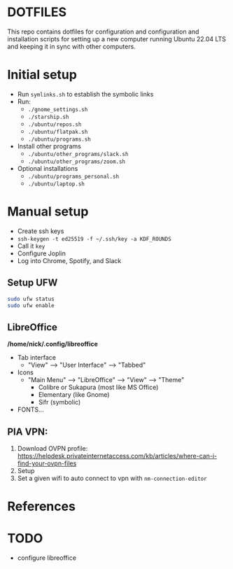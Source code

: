 # DOTFILES
This repo contains dotfiles for configuration and configuration and installation scripts for setting up a new computer running Ubuntu 22.04 LTS and keeping it in sync with other computers.

# Initial setup
- Run `symlinks.sh` to establish the symbolic links
- Run:
  - `./gnome_settings.sh`
  - `./starship.sh`
  - `./ubuntu/repos.sh`
  - `./ubuntu/flatpak.sh`
  - `./ubuntu/programs.sh`
- Install other programs
  - `./ubuntu/other_programs/slack.sh`
  - `./ubuntu/other_programs/zoom.sh`
- Optional installations
  - `./ubuntu/programs_personal.sh`
  - `./ubuntu/laptop.sh`

# Manual setup
- Create ssh keys
 - `ssh-keygen -t ed25519 -f ~/.ssh/key -a KDF_ROUNDS `
 - Call it `key`
- Configure Joplin
- Log into Chrome, Spotify, and Slack

## Setup UFW
```bash
sudo ufw status
sudo ufw enable
```

## LibreOffice
**/home/nick/.config/libreoffice**
- Tab interface
  - "View" --> "User Interface" --> "Tabbed"
- Icons
  - "Main Menu" --> "LibreOffice" --> "View" --> "Theme"
    - Colibre or Sukapura (most like MS Office)
    - Elementary (like Gnome)
    - Sifr (symbolic)
- FONTS...

## PIA VPN:
1. Download OVPN profile:  https://helpdesk.privateinternetaccess.com/kb/articles/where-can-i-find-your-ovpn-files
2. Setup
3. Set a given wifi to auto connect to vpn with `nm-connection-editor`

# References



# TODO
- configure libreoffice
